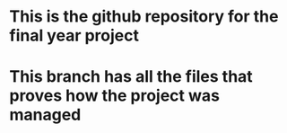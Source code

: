 # This is the github repository for the final year project 
# This branch has all the files that proves how the project was managed
